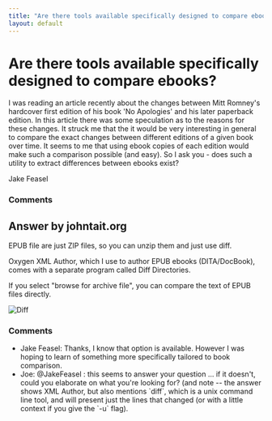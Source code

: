 ```yaml
---
title: "Are there tools available specifically designed to compare ebooks?"
layout: default
---
```

Are there tools available specifically designed to compare ebooks?
=====================
I was reading an article recently about the changes between Mitt
Romney's hardcover first edition of his book 'No Apologies' and his
later paperback edition. In this article there was some speculation as
to the reasons for these changes. It struck me that the it would be very
interesting in general to compare the exact changes between different
editions of a given book over time. It seems to me that using ebook
copies of each edition would make such a comparison possible (and easy).
So I ask you - does such a utility to extract differences between ebooks
exist?

Jake Feasel

### Comments ###


Answer by johntait.org
----------------
EPUB file are just ZIP files, so you can unzip them and just use diff.

Oxygen XML Author, which I use to author EPUB ebooks (DITA/DocBook),
comes with a separate program called Diff Directories.

If you select "browse for archive file", you can compare the text of
EPUB files directly.

![Diff](http://i.stack.imgur.com/VTzwW.png)

### Comments ###
* Jake Feasel: Thanks, I know that option is available. However I was hoping to learn
of something more specifically tailored to book comparison.
* Joe: @JakeFeasel : this seems to answer your question ... if it doesn't,
could you elaborate on what you're looking for? (and note -- the answer
shows XML Author, but also mentions \`diff\`, which is a unix command
line tool, and will present just the lines that changed (or with a
little context if you give the \`-u\` flag).

